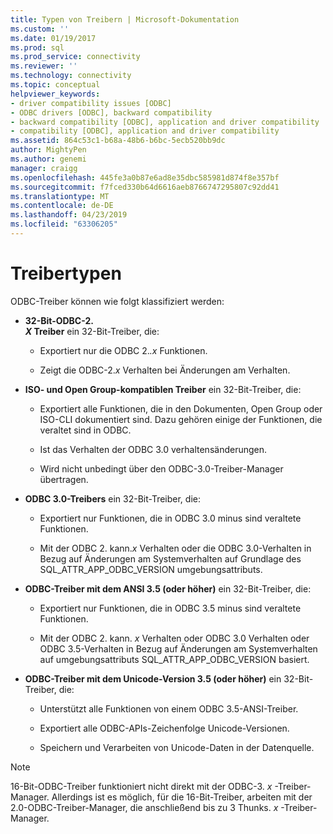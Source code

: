 ```yaml
---
title: Typen von Treibern | Microsoft-Dokumentation
ms.custom: ''
ms.date: 01/19/2017
ms.prod: sql
ms.prod_service: connectivity
ms.reviewer: ''
ms.technology: connectivity
ms.topic: conceptual
helpviewer_keywords:
- driver compatibility issues [ODBC]
- ODBC drivers [ODBC], backward compatibility
- backward compatibility [ODBC], application and driver compatibility
- compatibility [ODBC], application and driver compatibility
ms.assetid: 864c53c1-b68a-48b6-b6bc-5ecb520bb9dc
author: MightyPen
ms.author: genemi
manager: craigg
ms.openlocfilehash: 445fe3a0b87e6ad8e35dbc585981d874f8e357bf
ms.sourcegitcommit: f7fced330b64d6616aeb8766747295807c92dd41
ms.translationtype: MT
ms.contentlocale: de-DE
ms.lasthandoff: 04/23/2019
ms.locfileid: "63306205"
---
```

# <a name="types-of-drivers"></a>Treibertypen
ODBC-Treiber können wie folgt klassifiziert werden:  
  
-   **32-Bit-ODBC-2.**  
     **_X_ Treiber** ein 32-Bit-Treiber, die:  
  
    -   Exportiert nur die ODBC 2.*.x* Funktionen.  
  
    -   Zeigt die ODBC-2.*x* Verhalten bei Änderungen am Verhalten.  
  
-   **ISO- und Open Group-kompatiblen Treiber** ein 32-Bit-Treiber, die:  
  
    -   Exportiert alle Funktionen, die in den Dokumenten, Open Group oder ISO-CLI dokumentiert sind. Dazu gehören einige der Funktionen, die veraltet sind in ODBC.  
  
    -   Ist das Verhalten der ODBC 3.0 verhaltensänderungen.  
  
    -   Wird nicht unbedingt über den ODBC-3.0-Treiber-Manager übertragen.  
  
-   **ODBC 3.0-Treibers** ein 32-Bit-Treiber, die:  
  
    -   Exportiert nur Funktionen, die in ODBC 3.0 minus sind veraltete Funktionen.  
  
    -   Mit der ODBC 2. kann.*x* Verhalten oder die ODBC 3.0-Verhalten in Bezug auf Änderungen am Systemverhalten auf Grundlage des SQL_ATTR_APP_ODBC_VERSION umgebungsattributs.  
  
-   **ODBC-Treiber mit dem ANSI 3.5 (oder höher)** ein 32-Bit-Treiber, die:  
  
    -   Exportiert nur Funktionen, die in ODBC 3.5 minus sind veraltete Funktionen.  
  
    -   Mit der ODBC 2. kann. *x* Verhalten oder ODBC 3.0 Verhalten oder ODBC 3.5-Verhalten in Bezug auf Änderungen am Systemverhalten auf umgebungsattributs SQL_ATTR_APP_ODBC_VERSION basiert.  
  
-   **ODBC-Treiber mit dem Unicode-Version 3.5 (oder höher)** ein 32-Bit-Treiber, die:  
  
    -   Unterstützt alle Funktionen von einem ODBC 3.5-ANSI-Treiber.  
  
    -   Exportiert alle ODBC-APIs-Zeichenfolge Unicode-Versionen.  
  
    -   Speichern und Verarbeiten von Unicode-Daten in der Datenquelle.  
  
> [!NOTE]  
>  16-Bit-ODBC-Treiber funktioniert nicht direkt mit der ODBC-3. *x* -Treiber-Manager. Allerdings ist es möglich, für die 16-Bit-Treiber, arbeiten mit der 2.0-ODBC-Treiber-Manager, die anschließend bis zu 3 Thunks. *x* -Treiber-Manager.
